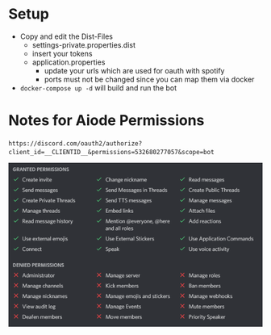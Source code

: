 # Setup

* Copy and edit the Dist-Files
  *  settings-private.properties.dist
    * insert your tokens
  * application.properties
    * update your urls which are used for oauth with spotify
    * ports must not be changed since you can map them via docker
* `docker-compose up -d` will build and run the bot

# Notes for Aiode Permissions

`https://discord.com/oauth2/authorize?client_id=__CLIENTID__&permissions=532680277057&scope=bot`

![](assets/permissions.png)
